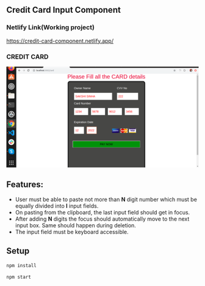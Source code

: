 ## Credit Card Input Component

### Netlify Link(Working project)
https://credit-card-component.netlify.app/

### CREDIT CARD 
![Landing page](./image/image1.png)

## Features:
* User must be able to paste not more than **N** digit number which must be equally divided into **I** input fields.
* On pasting from the clipboard, the last input field should get in focus.
* After adding **N** digits the focus should automatically move to the next input box. Same should happen during deletion.
* The input field must be keyboard accessible.

## Setup

```
npm install
```

```
npm start
```

